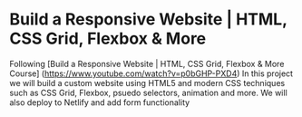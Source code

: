 # Build a Responsive Website | HTML, CSS Grid, Flexbox & More

Following [Build a Responsive Website | HTML, CSS Grid, Flexbox & More Course] (https://www.youtube.com/watch?v=p0bGHP-PXD4)
In this project we will build a custom website using HTML5 and modern CSS techniques such as CSS Grid, Flexbox, psuedo selectors, animation and more. We will also deploy to Netlify and add form functionality
